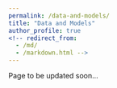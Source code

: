 ```yaml
---
permalink: /data-and-models/
title: "Data and Models"
author_profile: true
<!-- redirect_from:
  - /md/
  - /markdown.html -->
---
```


Page to be updated soon...



<!-- ## Fieldwork

### TROODOS Network - 2017
<br/><img src='/images/Cyprus_TROODOS.png'>

During March and September 2017 I joined the team led by my PhD colleague Chris Ogden to service and subsequently pull-in the Imperial College seismic network (TROODOS) in Cyprus. These stations were deployed in collaboration with the Cyprus Geological Survey, capitalising on unoccupied seismograph vaults and other public buildings such as Forestry commission tool sheds! -->
